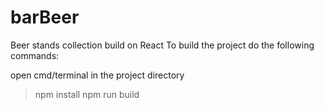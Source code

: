 # barBeer
Beer stands collection build on React
To build the project do the following commands:

open cmd/terminal in the project directory
> npm install
> npm run build
